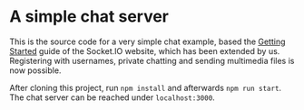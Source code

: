 # A simple chat server

This is the source code for a very simple chat example, based 
the [Getting Started](http://socket.io/get-started/chat/) guide
of the Socket.IO website, which has been extended by us. Registering with usernames, private chatting and sending multimedia files is now possible.

After cloning this project, run ```npm install``` and afterwards ```npm run start```. The chat server can be reached under ```localhost:3000```.

